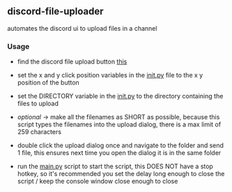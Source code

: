 ## discord-file-uploader
automates the discord ui to upload files in a channel


### Usage

 - find the discord file upload button [this](images\\button.png)

 - set the x and y click position variables in the [init.py](src\\__init__.py) file to the x y position of the button

 - set the DIRECTORY variable in the [init.py](src\\__init__.py) to the directory containing the files to upload

 - *optional* -> make all the filenames as SHORT as possible, because this script types the filenames into the upload dialog, there is a max limit of 259 characters

 - double click the upload dialog once and navigate to the folder and send 1 file, this ensures next time you open the dialog it is in the same folder

 - run the [main.py](src\\__main__.py) script to start the script, this DOES NOT have a stop hotkey, so it's recommended you set the delay long enough to close the script / keep the console window close enough to close

 